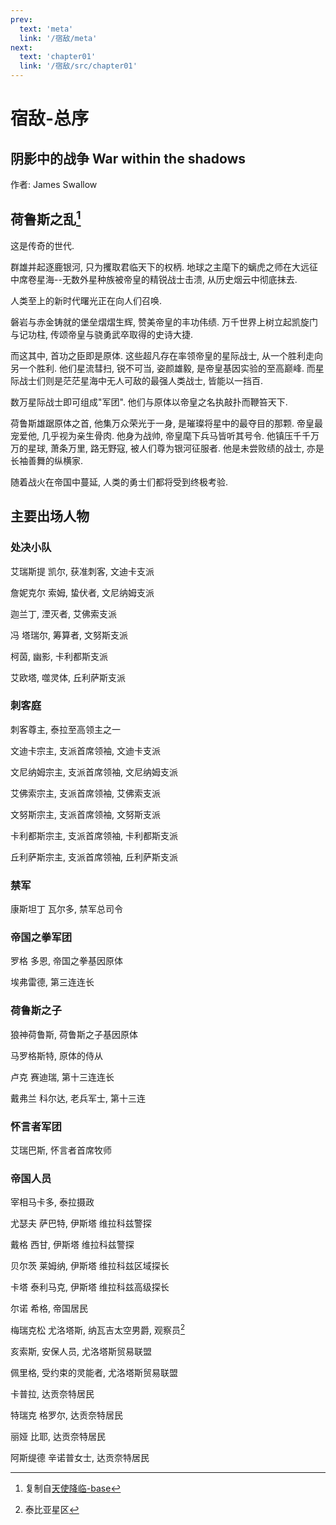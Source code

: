 ```yaml
---
prev:
  text: 'meta'
  link: '/宿敌/meta'
next:
  text: 'chapter01'
  link: '/宿敌/src/chapter01'
---
```


# 宿敌-总序

## 阴影中的战争 War within the shadows

作者: James Swallow

## 荷鲁斯之乱[^0]

这是传奇的世代.

群雄并起逐鹿银河, 只为攫取君临天下的权柄. 地球之主麾下的螭虎之师在大远征中席卷星海--无数外星种族被帝皇的精锐战士击溃, 从历史烟云中彻底抹去.

人类至上的新时代曙光正在向人们召唤.

磐岩与赤金铸就的堡垒熠熠生辉, 赞美帝皇的丰功伟绩. 万千世界上树立起凯旋门与记功柱, 传颂帝皇与骁勇武卒取得的史诗大捷.

而这其中, 首功之臣即是原体. 这些超凡存在率领帝皇的星际战士, 从一个胜利走向另一个胜利. 他们星流彗扫, 锐不可当, 姿颜雄毅, 是帝皇基因实验的至高巅峰. 而星际战士们则是茫茫星海中无人可敌的最强人类战士, 皆能以一挡百.

数万星际战士即可组成"军团". 他们与原体以帝皇之名执敲扑而鞭笞天下.

荷鲁斯雄踞原体之首, 他集万众荣光于一身, 是璀璨将星中的最夺目的那颗. 帝皇最宠爱他, 几乎视为亲生骨肉. 他身为战帅, 帝皇麾下兵马皆听其号令. 他镇压千千万万的星球, 萧条万里, 路无野寇, 被人们尊为银河征服者. 他是未尝败绩的战士, 亦是长袖善舞的纵横家.

随着战火在帝国中蔓延, 人类的勇士们都将受到终极考验.

## 主要出场人物

### 处决小队

艾瑞斯提 凯尔, 获准刺客, 文迪卡支派

詹妮克尔 索姆, 蛰伏者, 文尼纳姆支派

迦兰丁, 湮灭者, 艾佛索支派

冯 塔瑞尔, 筹算者, 文努斯支派

柯茵, 幽影, 卡利都斯支派

艾欧塔, 噬灵体, 丘利萨斯支派

### 刺客庭

刺客尊主, 泰拉至高领主之一

文迪卡宗主, 支派首席领袖, 文迪卡支派

文尼纳姆宗主, 支派首席领袖, 文尼纳姆支派

艾佛索宗主, 支派首席领袖, 艾佛索支派

文努斯宗主, 支派首席领袖, 文努斯支派

卡利都斯宗主, 支派首席领袖, 卡利都斯支派

丘利萨斯宗主, 支派首席领袖, 丘利萨斯支派

### 禁军

康斯坦丁 瓦尔多, 禁军总司令

### 帝国之拳军团

罗格 多恩, 帝国之拳基因原体

埃弗雷德, 第三连连长

### 荷鲁斯之子

狼神荷鲁斯, 荷鲁斯之子基因原体

马罗格斯特, 原体的侍从

卢克 赛迪瑞, 第十三连连长

戴弗兰 科尔达, 老兵军士, 第十三连

### 怀言者军团

艾瑞巴斯, 怀言者首席牧师

### 帝国人员

宰相马卡多, 泰拉摄政

尤瑟夫 萨巴特, 伊斯塔 维拉科兹警探

戴格 西甘, 伊斯塔 维拉科兹警探

贝尔茨 莱姆纳, 伊斯塔 维拉科兹区域探长

卡塔 泰利马克, 伊斯塔 维拉科兹高级探长

尔诺 希格, 帝国居民

梅瑞克松 尤洛塔斯, 纳瓦吉太空男爵, 观察员[^1]

亥索斯, 安保人员, 尤洛塔斯贸易联盟

佩里格, 受约束的灵能者, 尤洛塔斯贸易联盟

卡普拉, 达贡奈特居民

特瑞克 格罗尔, 达贡奈特居民

丽娅 比耶, 达贡奈特居民

阿斯缇德 辛诺普女士, 达贡奈特居民

[^0]: 复制自[天使降临-base](/天使降临/base)

[^1]: 泰比亚星区

